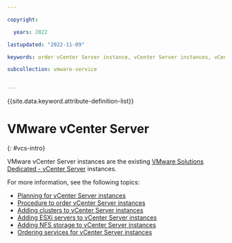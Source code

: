 ```yaml
---

copyright:

  years: 2022

lastupdated: "2022-11-09"

keywords: order vCenter Server instance, vCenter Server instances, vCenter Server order

subcollection: vmware-service


---
```


{{site.data.keyword.attribute-definition-list}}

# VMware vCenter Server
{: #vcs-intro}

VMware vCenter Server instances are the existing [VMware Solutions Dedicated - vCenter Server](/docs/vmwaresolutions?topic=vmwaresolutions-vc_vcenterserveroverview) instances.

For more information, see the following topics:

* [Planning for vCenter Server instances](/docs/vmwaresolutions?topic=vmwaresolutions-vc_planning)
* [Procedure to order vCenter Server instances](/docs/vmwaresolutions?topic=vmwaresolutions-vc_orderinginstance-procedure)
* [Adding clusters to vCenter Server instances](/docs/vmwaresolutions?topic=vmwaresolutions-vc_addingclusters)
* [Adding ESXi servers to vCenter Server instances](/docs/vmwaresolutions?topic=vmwaresolutions-vc_addingservers)
* [Adding NFS storage to vCenter Server instances](/docs/vmwaresolutions?topic=vmwaresolutions-vc_addingnfs)
* [Ordering services for vCenter Server instances](/docs/vmwaresolutions?topic=vmwaresolutions-vc_addingservices)
